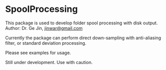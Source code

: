 # SpoolProcessing
This package is used to develop folder spool processing with disk output.
Author: Dr. Ge Jin, jinwar@gmail.com

Currently the package can perform direct down-sampling with anti-aliasing filter, or standard deviation processing.

Please see examples for usage. 

Still under development. Use with caution. 